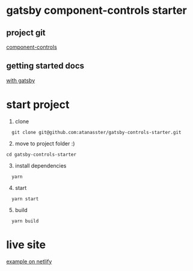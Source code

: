 # gatsby component-controls starter

## project git 

[component-controls](https://github.com/ccontrols/component-controls)

## getting started docs

[with gatsby](https://component-controls.com/tutorial/getting-started/gatsby)


# start project

1. clone

```
  git clone git@github.com:atanasster/gatsby-controls-starter.git
```

2. move to project folder :)

```
cd gatsby-controls-starter
```

3. install dependencies
```
  yarn
```

4. start
```
  yarn start
```

5. build
```
  yarn build
```

# live site

[example on netlify](https://gatsby-controls-starter.netlify.app)